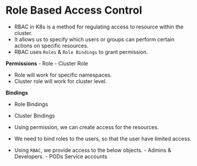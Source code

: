 # Role Based Access Control
- RBAC in K8s is a method for regulating access to resource within the cluster.
- It allows us to specify which users or groups can perform certain actions on specific resources.
- RBAC uses `Roles` & `Role Bindings` to grant permission.

**Permissions**
     - Role
     - Cluster Role
- Role will work for specific namespaces.
- Cluster role will work for cluster level.

**Bindings**
- Role Bindings
- Cluster Bindings

- Using permission, we can create access for the resources.
- We need to bind roles to the users, so that the user have limited access.
- Using `RBAC`, we provide access to the below objects.
      - Admins & Developers.
      - PODs Service accounts
